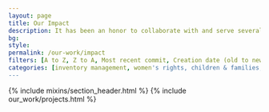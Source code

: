 ```yaml
---
layout: page
title: Our Impact
description: It has been an honor to collaborate with and serve several incredible nonprofits and civic organizations over the years, whose work is making a substantive difference in the world. We are so proud to call these remarkable organizations listed below – our partners!
bg:
style:
permalink: /our-work/impact
filters: [A to Z, Z to A, Most recent commit, Creation date (old to new), Creation date (new to old)]
categories: [inventory management, women's rights, children & families, advocacy, conservation, domestic violence, extinction prevention, community building, foster care, youth issues]
---
```


{% include mixins/section_header.html %}
{% include our_work/projects.html %}
